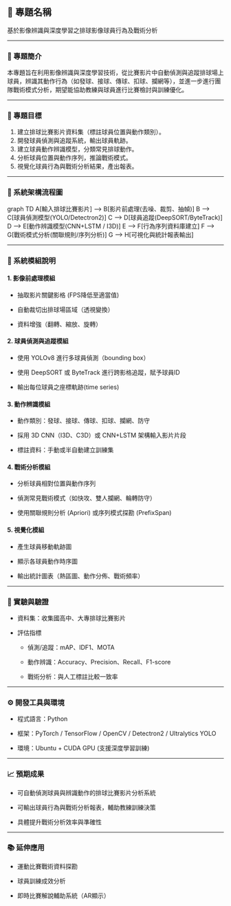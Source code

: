 ## 🏐 專題名稱

基於影像辨識與深度學習之排球影像球員行為及戰術分析

---
### 📌 專題簡介

本專題旨在利用影像辨識與深度學習技術，從比賽影片中自動偵測與追蹤排球場上球員，辨識其動作行為（如發球、接球、傳球、扣球、攔網等），並進一步進行團隊戰術模式分析，期望能協助教練與球員進行比賽檢討與訓練優化。

---
### 🎯 專題目標

1. 建立排球比賽影片資料集（標註球員位置與動作類別）。
2. 開發球員偵測與追蹤系統，輸出球員軌跡。
3. 建立球員動作辨識模型，分類常見排球動作。
4. 分析球員位置與動作序列，推論戰術模式。
5. 視覺化球員行為與戰術分析結果，產出報表。

---
### 🧠 系統架構流程圖
graph TD
A[輸入排球比賽影片] --> B[影片前處理(去噪、裁剪、抽幀)]
B --> C[球員偵測模型(YOLO/Detectron2)]
C --> D[球員追蹤(DeepSORT/ByteTrack)]
D --> E[動作辨識模型(CNN+LSTM / I3D)]
E --> F[行為序列資料庫建立]
F --> G[戰術模式分析(關聯規則/序列分析)]
G --> H[可視化與統計報表輸出]

---
### 🧩 系統模組說明

#### 1. 影像前處理模組

* 抽取影片關鍵影格 (FPS降低至適當值)

* 自動裁切出排球場區域（透視變換）

* 資料增強（翻轉、縮放、旋轉）

#### 2. 球員偵測與追蹤模組

* 使用 YOLOv8 進行多球員偵測（bounding box）

* 使用 DeepSORT 或 ByteTrack 進行跨影格追蹤，賦予球員ID

* 輸出每位球員之座標軌跡(time series)

#### 3. 動作辨識模組

* 動作類別：發球、接球、傳球、扣球、攔網、防守

* 採用 3D CNN（I3D、C3D）或 CNN+LSTM 架構輸入影片片段

* 標註資料：手動或半自動建立訓練集

#### 4. 戰術分析模組

* 分析球員相對位置與動作序列

* 偵測常見戰術模式（如快攻、雙人攔網、輪轉防守）

* 使用關聯規則分析 (Apriori) 或序列模式探勘 (PrefixSpan)

#### 5. 視覺化模組

* 產生球員移動軌跡圖

* 顯示各球員動作時序圖

* 輸出統計圖表（熱區圖、動作分佈、戰術頻率）

---
### 🧪 實驗與驗證

* 資料集：收集國高中、大專排球比賽影片

* 評估指標

    * 偵測/追蹤：mAP、IDF1、MOTA

    * 動作辨識：Accuracy、Precision、Recall、F1-score

    * 戰術分析：與人工標註比較一致率

---
### ⚙️ 開發工具與環境

* 程式語言：Python

* 框架：PyTorch / TensorFlow / OpenCV / Detectron2 / Ultralytics YOLO

* 環境：Ubuntu + CUDA GPU (支援深度學習訓練)

---
### 📈 預期成果

* 可自動偵測球員與辨識動作的排球比賽影片分析系統

* 可輸出球員行為與戰術分析報表，輔助教練訓練決策

* 具體提升戰術分析效率與準確性

---
### 📚 延伸應用

* 運動比賽戰術資料探勘

* 球員訓練成效分析

* 即時比賽解說輔助系統（AR顯示）
